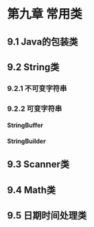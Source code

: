 # 第九章 常用类

## 9.1 Java的包装类

## 9.2 String类

### 9.2.1 不可变字符串

### 9.2.2 可变字符串

#### StringBuffer

#### StringBuilder

## 9.3 Scanner类

## 9.4 Math类

## 9.5 日期时间处理类

